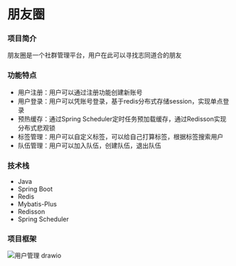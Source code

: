 # 朋友圈

### 项目简介

朋友圈是一个社群管理平台，用户在此可以寻找志同道合的朋友

### 功能特点

- 用户注册：用户可以通过注册功能创建新账号
- 用户登录：用户可以凭账号登录，基于redis分布式存储session，实现单点登录
- 预热缓存：通过Spring Scheduler定时任务预加载缓存，通过Redisson实现分布式悲观锁
- 标签管理：用户可以自定义标签，可以给自己打算标签，根据标签搜索用户
- 队伍管理：用户可以加入队伍，创建队伍，退出队伍

### 技术栈

- Java
- Spring Boot
- Redis
- Mybatis-Plus
- Redisson
- Spring Scheduler

### 项目框架
![用户管理 drawio](https://github.com/asdrfdc/Friend-Circle/assets/163655764/ade61697-c812-44aa-983d-060a19d2efdf)
